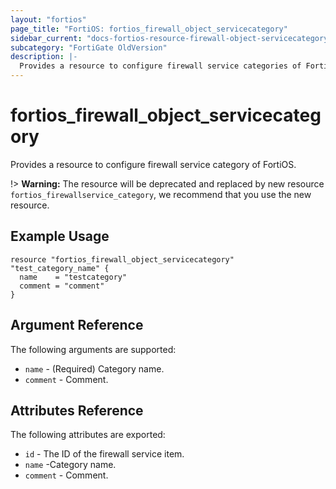 ```yaml
---
layout: "fortios"
page_title: "FortiOS: fortios_firewall_object_servicecategory"
sidebar_current: "docs-fortios-resource-firewall-object-servicecategory"
subcategory: "FortiGate OldVersion"
description: |-
  Provides a resource to configure firewall service categories of FortiOS.
---
```


# fortios_firewall_object_servicecategory
Provides a resource to configure firewall service category of FortiOS.

!> **Warning:** The resource will be deprecated and replaced by new resource `fortios_firewallservice_category`, we recommend that you use the new resource.

## Example Usage
```hcl
resource "fortios_firewall_object_servicecategory" "test_category_name" {
  name    = "testcategory"
  comment = "comment"
}
```

## Argument Reference
The following arguments are supported:

* `name` - (Required) Category name.
* `comment` - Comment.

## Attributes Reference
The following attributes are exported:

* `id` - The ID of the firewall service item.
* `name` -Category name.
* `comment` - Comment.

